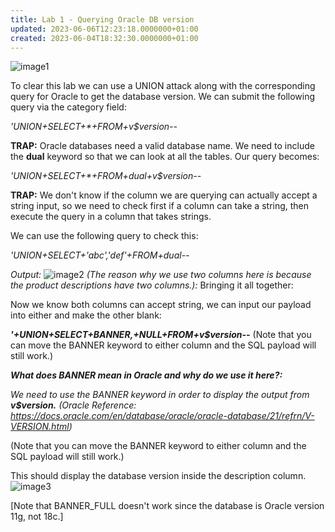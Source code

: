```yaml
---
title: Lab 1 - Querying Oracle DB version
updated: 2023-06-06T12:23:18.0000000+01:00
created: 2023-06-04T18:32:30.0000000+01:00
---
```


![image1](../../../../_resources/image1-12.png)

To clear this lab we can use a UNION attack along with the corresponding query for Oracle to get the database version. We can submit the following query via the category field:

*'UNION+SELECT+\*+FROM+v\$version--*

**TRAP:** Oracle databases need a valid database name. We need to include the **dual** keyword so that we can look at all the tables. Our query becomes:

*'UNION+SELECT+\*+FROM+dual+v\$version--*

**TRAP:** We don't know if the column we are querying can actually accept a string input, so we need to check first if a column can take a string, then execute the query in a column that takes strings.

We can use the following query to check this:

*'UNION+SELECT+'abc','def'+FROM+dual--*

*Output:*
![image2](../../../../_resources/image2-11.png)
*(The reason why we use two columns here is because the product descriptions have two columns.):*
Bringing it all together:

Now we know both columns can accept string, we can input our payload into either and make the other blank:

***'+UNION+SELECT+BANNER,+NULL+FROM+v\$version--***
(Note that you can move the BANNER keyword to either column and the SQL payload will still work.)

***What does BANNER mean in Oracle and why do we use it here?:***

*We need to use the BANNER keyword in order to display the output from **v\$version.***
*(Oracle Reference: <https://docs.oracle.com/en/database/oracle/oracle-database/21/refrn/V-VERSION.html>)*

(Note that you can move the BANNER keyword to either column and the SQL payload will still work.)

This should display the database version inside the description column.
![image3](../../../../_resources/image3-8.png)

\[Note that BANNER_FULL doesn't work since the database is Oracle version 11g, not 18c.\]
